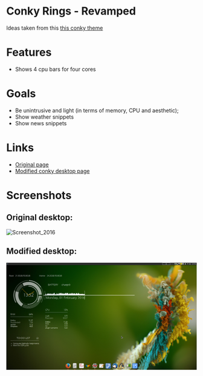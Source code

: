 # Conky Rings - Revamped

Ideas taken from this [this conky theme](http://trollpunny.deviantart.com/art/Conky-Rings-Revamped-591137228)

# Features

  * Shows 4 cpu bars for four cores

# Goals

  * Be unintrusive and light (in terms of memory, CPU and aesthetic);
  * Show weather snippets
  * Show news snippets

# Links
  * [Original page](http://yesthisisme.deviantart.com/art/Conky-Conky-Conky-174343321)
  * [Modified conky desktop page](http://trollpunny.deviantart.com/art/Conky-Rings-Revamped-591137228)


# Screenshots

## Original desktop:

![Screenshot_2016](http://pre11.deviantart.net/881d/th/pre/f/2016/046/5/3/conky_rings___revamped_by_trollpunny-d9ry4ek.png)

## Modified desktop:

![screenshot](https://github.com/kb3dow/dotfiles/raw/master/conky/ConkyRingsRevamped/screenshot.png)